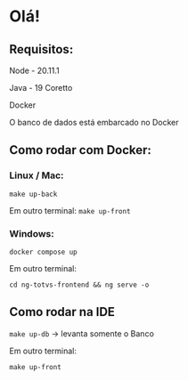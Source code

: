 # Olá!

## Requisitos:
 
Node - 20.11.1

Java -  19 Coretto

Docker

O banco de dados está embarcado no Docker

## Como rodar com Docker:

### Linux / Mac:

``make up-back``

Em outro terminal: 
``make up-front``

### Windows:

``docker compose up``

Em outro terminal:

 ``cd ng-totvs-frontend && ng serve -o``

## Como rodar na IDE

``make up-db`` -> levanta somente o Banco

Em outro terminal: 

``make up-front``
